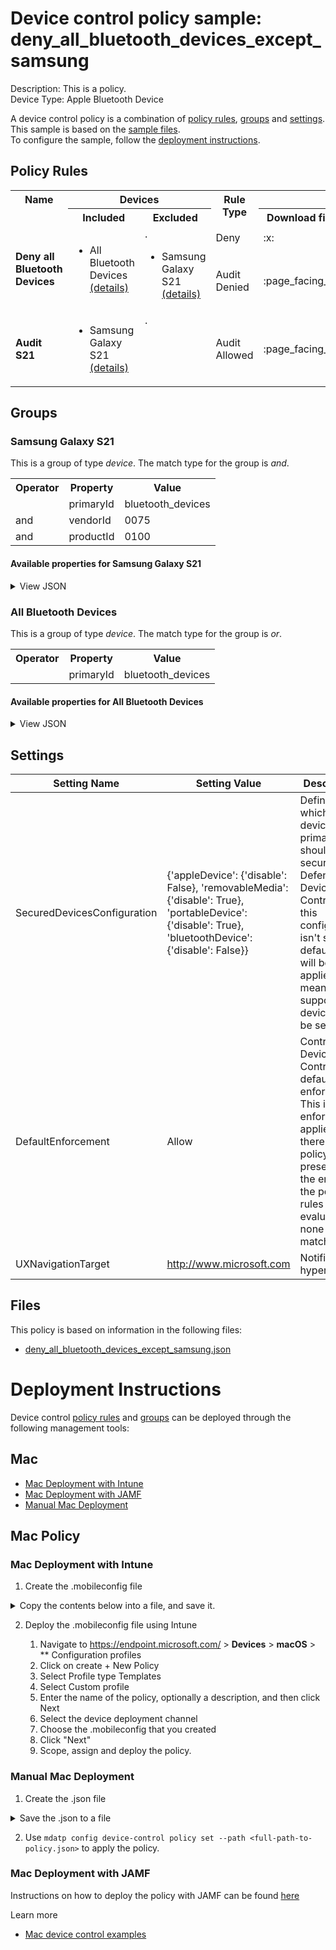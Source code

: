 # Device control policy sample: deny_all_bluetooth_devices_except_samsung

Description: This is a policy.              
Device Type: Apple Bluetooth Device

A device control policy is a combination of [policy rules](#policy-rules), [groups](#groups) and [settings](#settings).  
This sample is based on the [sample files](#files).  
To configure the sample, follow the [deployment instructions](#deployment-instructions).  

## Policy Rules

<table>
    <tr>
        <th rowspan="2" valign="top">Name</th>
        <th colspan="2" valign="top">Devices</th>
        <th rowspan="2" valign="top">Rule Type</th>
        <th colspan="2" valign="top"><center>Access</center></th>
        <th rowspan="2" valign="top">Notification</th>
    </tr>
    <tr>
        <th>Included</th>
        <th>Excluded</th><th>Download files</th><th>Send files</th></tr><tr>
            <td rowspan="2"><b>Deny all Bluetooth Devices</b></td>
            <td rowspan="2 valign="top">
                <ul><li>All Bluetooth Devices<a href="#all-bluetooth-devices" title="or [{'$type': 'primaryId', 'value': 'bluetooth_devices'}]"> (details)</a></ul>
            </td>
            <td rowspan="2" valign="top">.
                <ul><li>Samsung Galaxy S21<a href="#samsung-galaxy-s21" title="and [{'$type': 'primaryId', 'value': 'bluetooth_devices'}, {'$type': 'vendorId', 'value': '0075'}, {'$type': 'productId', 'value': '0100'}]"> (details)</a></ul>
            </td>
            <td>Deny</td>
            <td>:x:</td>
            <td>:x:</td>
            <td>None</td> 
        </tr><tr>
            <td>Audit Denied</td>
            <td>:page_facing_up:</td>
            <td>:page_facing_up:</td>
            <td>Send event and Show notification</td>
        </tr><tr>
            <td rowspan="1"><b>Audit S21</b></td>
            <td rowspan="1 valign="top">
                <ul><li>Samsung Galaxy S21<a href="#samsung-galaxy-s21" title="and [{'$type': 'primaryId', 'value': 'bluetooth_devices'}, {'$type': 'vendorId', 'value': '0075'}, {'$type': 'productId', 'value': '0100'}]"> (details)</a></ul>
            </td>
            <td rowspan="1" valign="top">.
                <ul></ul>
            </td>
            <td>Audit Allowed</td>
            <td>:page_facing_up:</td>
            <td>:page_facing_up:</td>
            <td>Send event</td> 
        </tr></table>


## Groups


### Samsung Galaxy S21



This is a group of type *device*. 
The match type for the group is *and*.


<table>
<tr>
<th>Operator</th>
<th>Property</th>
<th>Value</th>
</tr>

<tr>

<td></td>

<td>primaryId</td>

<td>bluetooth_devices</td>

</tr>

<tr>

<td>and</td>

<td>vendorId</td>

<td>0075</td>

</tr>

<tr>

<td>and</td>

<td>productId</td>

<td>0100</td>

</tr>

</table>


#### Available properties for Samsung Galaxy S21


<details>
<summary>View JSON</summary>

```json
{
    "$type": "device",
    "id": "1A783D32-C6A3-4F5F-9D47-271B12130DFD",
    "name": "Samsung Galaxy S21",
    "query": {
        "$type": "and",
        "clauses": [
            {
                "$type": "primaryId",
                "value": "bluetooth_devices"
            },
            {
                "$type": "vendorId",
                "value": "0075"
            },
            {
                "$type": "productId",
                "value": "0100"
            }
        ]
    }
}
```
</details>

### All Bluetooth Devices



This is a group of type *device*. 
The match type for the group is *or*.


<table>
<tr>
<th>Operator</th>
<th>Property</th>
<th>Value</th>
</tr>

<tr>

<td></td>

<td>primaryId</td>

<td>bluetooth_devices</td>

</tr>

</table>


#### Available properties for All Bluetooth Devices


<details>
<summary>View JSON</summary>

```json
{
    "$type": "device",
    "id": "3f082cd3-f701-4c21-9a6a-ed115c28e417",
    "name": "All Bluetooth Devices",
    "query": {
        "$type": "or",
        "clauses": [
            {
                "$type": "primaryId",
                "value": "bluetooth_devices"
            }
        ]
    }
}
```
</details>


## Settings






| Setting Name |  Setting Value | Description |Documentation |
|--------------|----------------|-------------|---------------|
SecuredDevicesConfiguration | {'appleDevice': {'disable': False}, 'removableMedia': {'disable': True}, 'portableDevice': {'disable': True}, 'bluetoothDevice': {'disable': False}} | Defines which device's primary ids should be secured by Defender Device Control. If this configuration isn't set the default value will be applied, meaning all supported devices will be secured. |[documentation](https://learn.microsoft.com/en-us/microsoft-365/security/defender-endpoint/mac-device-control-overview?view=o365-worldwide#settings) |
DefaultEnforcement | Allow | Control Device Control default enforcement. This is the enforcement applied if there are no policy rules present or at the end of the policy rules evaluation none were matched. |[documentation](https://learn.microsoft.com/en-us/microsoft-365/security/defender-endpoint/mac-device-control-overview?view=o365-worldwide#settings) |
UXNavigationTarget | http://www.microsoft.com | Notification hyperlink |[documentation](https://learn.microsoft.com/en-us/microsoft-365/security/defender-endpoint/mac-device-control-overview?view=o365-worldwide#settings) |


## Files
This policy is based on information in the following files:

- [deny_all_bluetooth_devices_except_samsung.json](deny_all_bluetooth_devices_except_samsung.json)


# Deployment Instructions

Device control [policy rules](#policy-rules) and [groups](#groups) can be deployed through the following management tools:




## Mac
- [Mac Deployment with Intune](#mac-deployment-with-intune)
- [Mac Deployment with JAMF](#mac-deployment-with-jamf)
- [Manual Mac Deployment](#manual-mac-deployment)





## Mac Policy
### Mac Deployment with Intune

1. Create the .mobileconfig file

<details>
    <summary>Copy the contents below into a file, and save it.</summary>       

```xml
<?xml version="1.0" encoding="utf-8"?>
<!DOCTYPE plist PUBLIC "-//Apple//DTD PLIST 1.0//EN" "http://www.apple.com/DTDs/PropertyList-1.0.dtd">
<plist version="1">
    <dict>
        <key>PayloadUUID</key>
        <string>C4E6A782-0C8D-44AB-A025-EB893987A295</string>
        <key>PayloadType</key>
        <string>Configuration</string>
        <key>PayloadOrganization</key>
        <string>Microsoft</string>
        <key>PayloadIdentifier</key>
        <string>com.microsoft.wdav</string>
        <key>PayloadDisplayName</key>
        <string>Microsoft Defender settings</string>
        <key>PayloadDescription</key>
        <string>Microsoft Defender configuration settings</string>
        <key>PayloadVersion</key>
        <integer>1</integer>
        <key>PayloadEnabled</key>
        <true/>
        <key>PayloadRemovalDisallowed</key>
        <true/>
        <key>PayloadScope</key>
        <string>System</string>
        <key>PayloadContent</key>
        <array>
            <dict>
                <key>PayloadUUID</key>
                <string>99DBC2BC-3B3A-46A2-A413-C8F9BB9A7295</string>
                <key>PayloadType</key>
                <string>com.microsoft.wdav</string>
                <key>PayloadOrganization</key>
                <string>Microsoft</string>
                <key>PayloadIdentifier</key>
                <string>com.microsoft.wdav</string>
                <key>PayloadDisplayName</key>
                <string>Microsoft Defender configuration settings</string>
                <key>PayloadDescription</key>
                <string/>
                <key>PayloadVersion</key>
                <integer>1</integer>
                <key>PayloadEnabled</key>
                <true/>
                <key>dlp</key>
                <dict>
                  <key>features</key>
                    <array>
                        <dict>
                            <key>name</key>
                            <string>DC_in_dlp</string>
                            <key>state</key>
                            <string>enabled</string>
                        </dict>
                    </array>
                </dict>
                <key>deviceControl</key>
                <dict>
                    <key>policy</key>
                    <string>
{
    "groups": [
        {
            "$type": "device",
            "id": "1A783D32-C6A3-4F5F-9D47-271B12130DFD",
            "name": "Samsung Galaxy S21",
            "query": {
                "$type": "and",
                "clauses": [
                    {
                        "$type": "primaryId",
                        "value": "bluetooth_devices"
                    },
                    {
                        "$type": "vendorId",
                        "value": "0075"
                    },
                    {
                        "$type": "productId",
                        "value": "0100"
                    }
                ]
            }
        },
        {
            "$type": "device",
            "id": "3f082cd3-f701-4c21-9a6a-ed115c28e417",
            "name": "All Bluetooth Devices",
            "query": {
                "$type": "or",
                "clauses": [
                    {
                        "$type": "primaryId",
                        "value": "bluetooth_devices"
                    }
                ]
            }
        }
    ],
    "rules": [
        {
            "id": "772cef80-229f-48b4-bd17-a6913009248d",
            "name": "Deny all Bluetooth Devices",
            "includeGroups": [
                "3f082cd3-f701-4c21-9a6a-ed115c28e417"
            ],
            "excludeGroups": [
                "1A783D32-C6A3-4F5F-9D47-271B12130DFD"
            ],
            "entries": [
                {
                    "$type": "bluetoothDevice",
                    "id": "803B32D7-639A-4A05-BFFB-E8998AA3304B",
                    "enforcement": {
                        "$type": "deny"
                    },
                    "access": [
                        "download_files_from_device",
                        "send_files_to_device"
                    ]
                },
                {
                    "$type": "bluetoothDevice",
                    "id": "5AC7FBBF-5D96-4440-A5C2-87AB9055B45F",
                    "enforcement": {
                        "$type": "auditDeny",
                        "options": [
                            "send_event",
                            "show_notification"
                        ]
                    },
                    "access": [
                        "download_files_from_device",
                        "send_files_to_device"
                    ]
                }
            ]
        },
        {
            "id": "3C094B7B-DB94-4F17-86B8-3AA1D6547C58",
            "name": "Audit S21",
            "includeGroups": [
                "1A783D32-C6A3-4F5F-9D47-271B12130DFD"
            ],
            "entries": [
                {
                    "$type": "bluetoothDevice",
                    "id": "477C626F-510E-4881-B475-592CF6E501AF",
                    "enforcement": {
                        "$type": "auditAllow",
                        "options": [
                            "send_event"
                        ]
                    },
                    "access": [
                        "download_files_from_device",
                        "send_files_to_device"
                    ]
                }
            ]
        }
    ],
    "settings": {
        "features": {
            "appleDevice": {
                "disable": false
            },
            "removableMedia": {
                "disable": true
            },
            "portableDevice": {
                "disable": true
            },
            "bluetoothDevice": {
                "disable": false
            }
        },
        "global": {
            "defaultEnforcement": "allow"
        },
        "ux": {
            "navigationTarget": "http://www.microsoft.com"
        }
    }
}
                    </string>
                </dict>
            </dict>
        </array>
    </dict>
</plist>
```
</details>



2. Deploy the .mobileconfig file using Intune

    1.   Navigate to https://endpoint.microsoft.com/ > **Devices** > **macOS** > ** Configuration profiles
    2.   Click on create + New Policy
    3.   Select Profile type Templates
    4.   Select Custom profile
    5.   Enter the name of the policy, optionally a description, and then click Next
    6.   Select the device deployment channel
    7.   Choose the .mobileconfig that you created
    8.   Click "Next"
    9.   Scope, assign and deploy the policy.



### Manual Mac Deployment


1. Create the .json file

<details>
     <summary>Save the .json to a file</summary>

```json
{
    "groups": [
        {
            "$type": "device",
            "id": "1A783D32-C6A3-4F5F-9D47-271B12130DFD",
            "name": "Samsung Galaxy S21",
            "query": {
                "$type": "and",
                "clauses": [
                    {
                        "$type": "primaryId",
                        "value": "bluetooth_devices"
                    },
                    {
                        "$type": "vendorId",
                        "value": "0075"
                    },
                    {
                        "$type": "productId",
                        "value": "0100"
                    }
                ]
            }
        },
        {
            "$type": "device",
            "id": "3f082cd3-f701-4c21-9a6a-ed115c28e417",
            "name": "All Bluetooth Devices",
            "query": {
                "$type": "or",
                "clauses": [
                    {
                        "$type": "primaryId",
                        "value": "bluetooth_devices"
                    }
                ]
            }
        }
    ],
    "rules": [
        {
            "id": "772cef80-229f-48b4-bd17-a6913009248d",
            "name": "Deny all Bluetooth Devices",
            "includeGroups": [
                "3f082cd3-f701-4c21-9a6a-ed115c28e417"
            ],
            "excludeGroups": [
                "1A783D32-C6A3-4F5F-9D47-271B12130DFD"
            ],
            "entries": [
                {
                    "$type": "bluetoothDevice",
                    "id": "803B32D7-639A-4A05-BFFB-E8998AA3304B",
                    "enforcement": {
                        "$type": "deny"
                    },
                    "access": [
                        "download_files_from_device",
                        "send_files_to_device"
                    ]
                },
                {
                    "$type": "bluetoothDevice",
                    "id": "5AC7FBBF-5D96-4440-A5C2-87AB9055B45F",
                    "enforcement": {
                        "$type": "auditDeny",
                        "options": [
                            "send_event",
                            "show_notification"
                        ]
                    },
                    "access": [
                        "download_files_from_device",
                        "send_files_to_device"
                    ]
                }
            ]
        },
        {
            "id": "3C094B7B-DB94-4F17-86B8-3AA1D6547C58",
            "name": "Audit S21",
            "includeGroups": [
                "1A783D32-C6A3-4F5F-9D47-271B12130DFD"
            ],
            "entries": [
                {
                    "$type": "bluetoothDevice",
                    "id": "477C626F-510E-4881-B475-592CF6E501AF",
                    "enforcement": {
                        "$type": "auditAllow",
                        "options": [
                            "send_event"
                        ]
                    },
                    "access": [
                        "download_files_from_device",
                        "send_files_to_device"
                    ]
                }
            ]
        }
    ],
    "settings": {
        "features": {
            "appleDevice": {
                "disable": false
            },
            "removableMedia": {
                "disable": true
            },
            "portableDevice": {
                "disable": true
            },
            "bluetoothDevice": {
                "disable": false
            }
        },
        "global": {
            "defaultEnforcement": "allow"
        },
        "ux": {
            "navigationTarget": "http://www.microsoft.com"
        }
    }
}
```
</details>


2. Use ```mdatp config device-control policy set --path <full-path-to-policy.json>``` to apply the policy.



### Mac Deployment with JAMF

Instructions on how to deploy the policy with JAMF can be found [here](https://learn.microsoft.com/en-us/microsoft-365/security/defender-endpoint/mac-device-control-jamf?view=o365-worldwide#deploy-policy-by-using-jamf)

Learn more
- [Mac device control examples](../Removable%20Storage%20Access%20Control%20Samples/macOS/policy/examples/README.md)


